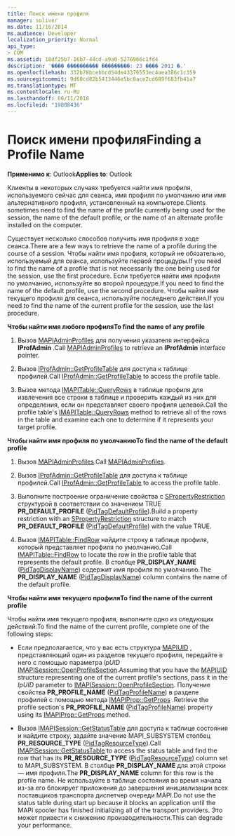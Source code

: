 ```yaml
---
title: Поиск имени профиля
manager: soliver
ms.date: 11/16/2014
ms.audience: Developer
localization_priority: Normal
api_type:
- COM
ms.assetid: 18df25b7-16b7-44cd-a9a0-5276966c1fd4
description: '���� ���������� ���������: 23 ���� 2011 �.'
ms.openlocfilehash: 332b78bcebbcd54de43376553ec4aea386c1c359
ms.sourcegitcommit: 9d60cd82b5413446e5bc8ace2cd689f683fb41a7
ms.translationtype: MT
ms.contentlocale: ru-RU
ms.lasthandoff: 06/11/2018
ms.locfileid: "19808436"
---
```

# <a name="finding-a-profile-name"></a><span data-ttu-id="2c373-103">Поиск имени профиля</span><span class="sxs-lookup"><span data-stu-id="2c373-103">Finding a Profile Name</span></span>

  
  
<span data-ttu-id="2c373-104">**Применимо к**: Outlook</span><span class="sxs-lookup"><span data-stu-id="2c373-104">**Applies to**: Outlook</span></span> 
  
<span data-ttu-id="2c373-105">Клиенты в некоторых случаях требуется найти имя профиля, используемого сейчас для сеанса, имя профиля по умолчанию или имя альтернативного профиля, установленный на компьютере.</span><span class="sxs-lookup"><span data-stu-id="2c373-105">Clients sometimes need to find the name of the profile currently being used for the session, the name of the default profile, or the name of an alternate profile installed on the computer.</span></span>
  
<span data-ttu-id="2c373-106">Существует несколько способов получить имя профиля в ходе сеанса.</span><span class="sxs-lookup"><span data-stu-id="2c373-106">There are a few ways to retrieve the name of a profile during the course of a session.</span></span> <span data-ttu-id="2c373-107">Чтобы найти имя профиля, который не обязательно, используемый для сеанса, используйте первой процедуры.</span><span class="sxs-lookup"><span data-stu-id="2c373-107">If you need to find the name of a profile that is not necessarily the one being used for the session, use the first procedure.</span></span> <span data-ttu-id="2c373-108">Если требуется найти имя профиля по умолчанию, используйте во второй процедуре.</span><span class="sxs-lookup"><span data-stu-id="2c373-108">If you need to find the name of the default profile, use the second procedure.</span></span> <span data-ttu-id="2c373-109">Чтобы найти имя текущего профиля для сеанса, используйте последнего действия.</span><span class="sxs-lookup"><span data-stu-id="2c373-109">If you need to find the name of the current profile for the session, use the last procedure.</span></span> 
  
 <span data-ttu-id="2c373-110">**Чтобы найти имя любого профиля**</span><span class="sxs-lookup"><span data-stu-id="2c373-110">**To find the name of any profile**</span></span>
  
1. <span data-ttu-id="2c373-111">Вызов [MAPIAdminProfiles](mapiadminprofiles.md) для получения указателя интерфейса **IProfAdmin** .</span><span class="sxs-lookup"><span data-stu-id="2c373-111">Call [MAPIAdminProfiles](mapiadminprofiles.md) to retrieve an **IProfAdmin** interface pointer.</span></span> 
    
2. <span data-ttu-id="2c373-112">Вызов [IProfAdmin::GetProfileTable](iprofadmin-getprofiletable.md) для доступа к таблице профилей.</span><span class="sxs-lookup"><span data-stu-id="2c373-112">Call [IProfAdmin::GetProfileTable](iprofadmin-getprofiletable.md) to access the profile table.</span></span> 
    
3. <span data-ttu-id="2c373-113">Вызов метода [IMAPITable::QueryRows](imapitable-queryrows.md) в таблице профиля для извлечения все строки в таблице и проверить каждый из них для определения, если он представляет своего профиля целевой.</span><span class="sxs-lookup"><span data-stu-id="2c373-113">Call the profile table's [IMAPITable::QueryRows](imapitable-queryrows.md) method to retrieve all of the rows in the table and examine each one to determine if it represents your target profile.</span></span> 
    
 <span data-ttu-id="2c373-114">**Чтобы найти имя профиля по умолчанию**</span><span class="sxs-lookup"><span data-stu-id="2c373-114">**To find the name of the default profile**</span></span>
  
1. <span data-ttu-id="2c373-115">Вызов [MAPIAdminProfiles](mapiadminprofiles.md).</span><span class="sxs-lookup"><span data-stu-id="2c373-115">Call [MAPIAdminProfiles](mapiadminprofiles.md).</span></span>
    
2. <span data-ttu-id="2c373-116">Вызов [IProfAdmin::GetProfileTable](iprofadmin-getprofiletable.md) для доступа к таблице профилей.</span><span class="sxs-lookup"><span data-stu-id="2c373-116">Call [IProfAdmin::GetProfileTable](iprofadmin-getprofiletable.md) to access the profile table.</span></span> 
    
3. <span data-ttu-id="2c373-117">Выполните построение ограничение свойства с [SPropertyRestriction](spropertyrestriction.md) структурой в соответствии со значением TRUE **PR_DEFAULT_PROFILE** ([PidTagDefaultProfile](pidtagdefaultprofile-canonical-property.md)).</span><span class="sxs-lookup"><span data-stu-id="2c373-117">Build a property restriction with an [SPropertyRestriction](spropertyrestriction.md) structure to match **PR_DEFAULT_PROFILE** ([PidTagDefaultProfile](pidtagdefaultprofile-canonical-property.md)) with the value TRUE.</span></span>
    
4. <span data-ttu-id="2c373-118">Вызов [IMAPITable::FindRow](imapitable-findrow.md) найдите строку в таблице профиля, который представляет профиля по умолчанию.</span><span class="sxs-lookup"><span data-stu-id="2c373-118">Call [IMAPITable::FindRow](imapitable-findrow.md) to locate the row in the profile table that represents the default profile.</span></span> <span data-ttu-id="2c373-119">В столбце **PR_DISPLAY_NAME** ([PidTagDisplayName](pidtagdisplayname-canonical-property.md)) содержит имя профиля по умолчанию.</span><span class="sxs-lookup"><span data-stu-id="2c373-119">The **PR_DISPLAY_NAME** ([PidTagDisplayName](pidtagdisplayname-canonical-property.md)) column contains the name of the default profile.</span></span>
    
 <span data-ttu-id="2c373-120">**Чтобы найти имя текущего профиля**</span><span class="sxs-lookup"><span data-stu-id="2c373-120">**To find the name of the current profile**</span></span>
  
<span data-ttu-id="2c373-121">Чтобы найти имя текущего профиля, выполните одно из следующих действий:</span><span class="sxs-lookup"><span data-stu-id="2c373-121">To find the name of the current profile, complete one of the following steps:</span></span>
  
- <span data-ttu-id="2c373-122">Если предполагается, что у вас есть структура [MAPIUID](mapiuid.md) , представляющий один из разделов текущего профиля, передайте в него с помощью параметра _lpUID_ [IMAPISession::OpenProfileSection](imapisession-openprofilesection.md).</span><span class="sxs-lookup"><span data-stu-id="2c373-122">Assuming that you have the [MAPIUID](mapiuid.md) structure representing one of the current profile's sections, pass it in the  _lpUID_ parameter to [IMAPISession::OpenProfileSection](imapisession-openprofilesection.md).</span></span> <span data-ttu-id="2c373-123">Получение свойства **PR_PROFILE_NAME** ([PidTagProfileName](pidtagprofilename-canonical-property.md)) в разделе профилей с помощью метода [IMAPIProp::GetProps](imapiprop-getprops.md) .</span><span class="sxs-lookup"><span data-stu-id="2c373-123">Retrieve the profile section's **PR_PROFILE_NAME** ([PidTagProfileName](pidtagprofilename-canonical-property.md)) property using its [IMAPIProp::GetProps](imapiprop-getprops.md) method.</span></span> 
    
- <span data-ttu-id="2c373-124">Вызов [IMAPISession::GetStatusTable](imapisession-getstatustable.md) для доступа к таблице состояния и найдите строку, задайте значение MAPI_SUBSYSTEM столбец **PR_RESOURCE_TYPE** ([PidTagResourceType](pidtagresourcetype-canonical-property.md)).</span><span class="sxs-lookup"><span data-stu-id="2c373-124">Call [IMAPISession::GetStatusTable](imapisession-getstatustable.md) to access the status table and find the row that has its **PR_RESOURCE_TYPE** ([PidTagResourceType](pidtagresourcetype-canonical-property.md)) column set to MAPI_SUBSYSTEM.</span></span> <span data-ttu-id="2c373-125">В столбце **PR_DISPLAY_NAME** для этой строки — имя профиля.</span><span class="sxs-lookup"><span data-stu-id="2c373-125">The **PR_DISPLAY_NAME** column for this row is the profile name.</span></span> <span data-ttu-id="2c373-126">Не используйте в таблице состояния во время начала из-за его блокирует приложения до завершения инициализации всех поставщиков транспорта диспетчер очереди MAPI.</span><span class="sxs-lookup"><span data-stu-id="2c373-126">Do not use the status table during start up because it blocks an application until the MAPI spooler has finished initializing all of the transport providers.</span></span> <span data-ttu-id="2c373-127">Это может привести к снижению производительности.</span><span class="sxs-lookup"><span data-stu-id="2c373-127">This can degrade your performance.</span></span> 
    

